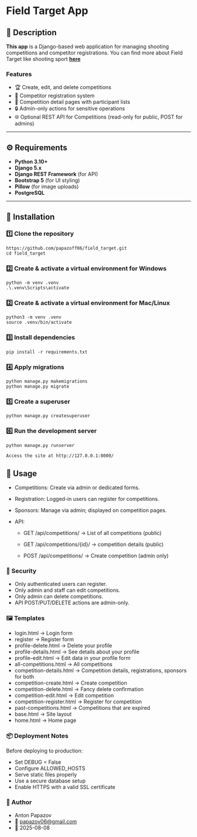 # Field Target App

## 📌 Description
**This app** is a Django-based web application for 
managing shooting competitions and competitor registrations. You can find more about Field Target like shooting sport
[**here**](https://en.wikipedia.org/wiki/Field_target)

### Features
- 🏆 Create, edit, and delete competitions
- 👤 Competitor registration system
- 📅 Competition detail pages with participant lists
- 🔒 Admin-only actions for sensitive operations
- 🌐 Optional REST API for Competitions (read-only for public, POST for admins)

---


## ⚙️ Requirements
- **Python 3.10+**
- **Django 5.x**
- **Django REST Framework** (for API)
- **Bootstrap 5** (for UI styling)
- **Pillow** (for image uploads)
- **PostgreSQL**

---

## 🚀 Installation


### 1️⃣ Clone the repository
```
https://github.com/papazoff06/field_target.git
cd field_target
```
### 2️⃣ Create & activate a virtual environment for Windows
```
python -m venv .venv
.\.venv\Scripts\activate

```
### 2️⃣ Create & activate a virtual environment for Mac/Linux
```
python3 -m venv .venv
source .venv/bin/activate
```
### 3️⃣ Install dependencies
```
pip install -r requirements.txt
```
### 4️⃣ Apply migrations
```
python manage.py makemigrations
python manage.py migrate
```
### 5️⃣ Create a superuser
```
python manage.py createsuperuser
```
### 6️⃣ Run the development server
```
python manage.py runserver
```
```
Access the site at http://127.0.0.1:8000/
```
## 📖 Usage
- Competitions: Create via admin or dedicated forms.

- Registration: Logged-in users can register for competitions.

- Sponsors: Manage via admin; displayed on competition pages.

- API:
  - GET /api/competitions/ → List of all competitions (public)

  - GET /api/competitions/{id}/ → competition details (public)

  - POST /api/competitions/ → Create competition (admin only)

### 🔐 Security

- Only authenticated users can register.
- Only admin and staff can edit competitions.
- Only admin can delete competitions.
- API POST/PUT/DELETE actions are admin-only.

### 🖼 Templates
- login.html → Login form
- register → Register form
- profile-delete.html → Delete your profile
- profile-details.html → See details about your profile
- profile-edit.html → Edit data in your profile form
- all-competitions.html → All competitions
- competition-details.html → Competition details, registrations, sponsors 
for both 
- competition-create.html → Create competition
- competition-delete.html → Fancy delete confirmation
- competition-edit.html → Edit competition
- competition-register.html → Register for competition
- past-competitions.html → Competitions that are expired
- base.html → Site layout
- home.html → Home page

### 📦 Deployment Notes
Before deploying to production:

- Set DEBUG = False
- Configure ALLOWED_HOSTS
- Serve static files properly
- Use a secure database setup
- Enable HTTPS with a valid SSL certificate

### 👤 Author
- Anton Papazov
- 📧 papazov06@gmail.com
- 📅 2025-08-08
